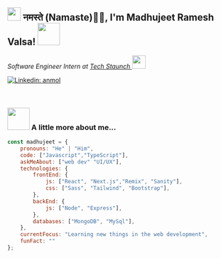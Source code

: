 
<h2><img src="https://emojis.slackmojis.com/emojis/images/1531849430/4246/blob-sunglasses.gif?1531849430" width="30"/> नमस्ते (Namaste)🙏🏻, I'm Madhujeet Ramesh Valsa! <img src="https://media.giphy.com/media/12oufCB0MyZ1Go/giphy.gif" width="50"></h2>
<p><em> Software Engineer Intern at <a href="https://techstaunch.com/">Tech Staunch
</a><img src="https://media.giphy.com/media/WUlplcMpOCEmTGBtBW/giphy.gif" width="30"> 
</em></p>

[![Linkedin: anmol](https://img.shields.io/badge/-jeetu-blue?style=flat-square&logo=Linkedin&logoColor=white&link=https://www.linkedin.com/in/madhujeet-valsa-48b7a6256)](https://www.linkedin.com/in/madhujeet-valsa-48b7a6256)

<br/>

### <img src="https://media.giphy.com/media/VgCDAzcKvsR6OM0uWg/giphy.gif" width="50"> A little more about me...  

```javascript
const madhujeet = {
    pronouns: "He" | "Him",
    code: ["Javascript","TypeScript"],
    askMeAbout: ["web dev" "UI/UX"],
    technologies: {
        frontEnd: {
            js: ["React", "Next.js","Remix", "Sanity"],
            css: ["Sass", "Tailwind", "Bootstrap"],
        },
        backEnd: {
            js: ["Node", "Express"],
        },
        databases: ["MongoDB", "MySql"],
    },
    currentFocus: "Learning new things in the web development",
    funFact: ""
};
```



